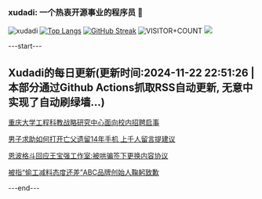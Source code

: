 ### xudadi: 一个热衷开源事业的程序员 👋

![xudadi](https://github-readme-stats-git-masterorgs-github-readme-stats-team.vercel.app/api?username=xudadi)
[![Top Langs](https://github-readme-stats.vercel.app/api/top-langs/?username=xudadi)](https://github.com/anuraghazra/github-readme-stats)
[![GitHub Streak](https://streak-stats.demolab.com?user=xudadi&locale=zh_Hans)](https://git.io/streak-stats)
![VISITOR+COUNT](https://komarev.com/ghpvc/?username=xudadi&label=VISITOR+COUNT)
![](https://raw.githubusercontent.com/xudadi/xudadi/main/assets/github-contribution-grid-snake.svg)


---start---

## Xudadi的每日更新(更新时间:2024-11-22 22:51:26 | 本部分通过Github Actions抓取RSS自动更新, 无意中实现了自动刷绿墙...)

[重庆大学工程科教战略研究中心面向校内招聘启事](https://www.gongkaoleida.com/article/2204866)

[男子求助如何打开亡父遗留14年手机 上千人留言提建议](https://m.163.com/news/article/JHJNB7HJ053469M5.html)

[恩波格斗回应王宝强工作室:被哄骗签下更换内容协议](https://m.163.com/news/article/JHJT11PK0001899O.html)

[被指“偷工减料态度还差”ABC品牌创始人鞠躬致歉](https://m.163.com/news/article/JHJQ69830534A4SC.html)

---end---
